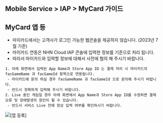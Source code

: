 ## Mobile Service > IAP > MyCard 가이드

## MyCard 앱 등

- 마이카드에서는 고객사가 로그인 가능한 웹콘솔을 제공하지 않습니다. (2023년 7월 기준)
- 마이카드 연동은 NHN Cloud IAP 콘솔에 입력한 정보를 기준으로 처리 됩니다.
- 따라서 마이카드와 입력할 정보에 대해서 사전에 협의 해 주시기 바랍니다.
```
1. 아래 화면에서 입력된 App Name과 Store App ID 는 결제 처리 시 마이카드의 facGameName 과 facGameId 항목으로 연동됩니다.
 - 마이카드에 문의 하실 경우 facGameName 과 facGameId 으로 문의해 주시기 바랍니다.
 - 반드시 정확하게 입력해 주시기 바랍니다.
2. Live 중인 게임일 경우 아래 화면에서 App Name과 Store App ID를 수정하면 결제 오류 및 장애발생의 원인이 될 수 있습니다.
 - 반드시 서비스 Live 전에 정상 입력 여부를 확인하시기 바랍니다.  
```
![[앱 등록]](http://static.toastoven.net/prod_iap/iap-console-new-app.png)